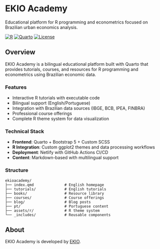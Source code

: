 # EKIO Academy

Educational platform for R programming and econometrics focused on Brazilian urban economics analysis.

[![R](https://img.shields.io/badge/R-4.3.2+-blue.svg)](https://www.r-project.org/)
[![Quarto](https://img.shields.io/badge/Quarto-1.4.0+-green.svg)](https://quarto.org/)
[![License](https://img.shields.io/badge/License-MIT-yellow.svg)](LICENSE)

## Overview

EKIO Academy is a bilingual educational platform built with Quarto that provides tutorials, courses, and resources for R programming and econometrics using Brazilian economic data.

### Features

- Interactive R tutorials with executable code
- Bilingual support (English/Portuguese)
- Integration with Brazilian data sources (IBGE, BCB, IPEA, FINBRA)
- Professional course offerings
- Complete R theme system for data visualization

### Technical Stack

- **Frontend**: Quarto + Bootstrap 5 + Custom SCSS
- **R Integration**: Custom ggplot2 themes and data processing workflows
- **Deployment**: Netlify with GitHub Actions CI/CD
- **Content**: Markdown-based with multilingual support

### Structure

```
ekioacademy/
├── index.qmd              # English homepage
├── tutorials/             # English tutorials
├── books/                 # Resource library
├── courses/               # Course offerings
├── blog/                  # Blog posts
├── pt/                    # Portuguese content
├── assets/r/              # R theme system
└── _includes/             # Reusable components
```

## About

EKIO Academy is developed by [EKIO](https://ekio.io).
